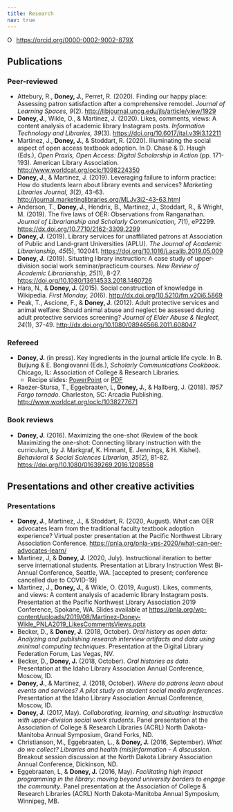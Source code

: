 ```yaml
---
title: Research
nav: true
---
```


<a itemprop="sameAs" content="https://orcid.org/0000-0002-9002-879X" href="https://orcid.org/0000-0002-9002-879X" target="orcid.widget" rel="noopener noreferrer" style="vertical-align:top;"><img src="https://orcid.org/sites/default/files/images/orcid_16x16.png" style="width:1em;margin-right:.5em;" alt="ORCID iD icon">https://orcid.org/0000-0002-9002-879X</a>

## Publications

### Peer-reviewed
<ul>
<li>Attebury, R., <b>Doney, J.</b>, Perret, R. (2020). Finding our happy place: Assessing patron satisfaction after a comprehensive remodel. <i>Journal of Learning Spaces, 9</i>(2). <a href="http://libjournal.uncg.edu/jls/article/view/1929" target="_blank">http://libjournal.uncg.edu/jls/article/view/1929</a></li> 
<li><b>Doney, J.</b>, Wikle, O., & Martinez, J. (2020). Likes, comments, views: A content analysis of academic library Instagram posts. <i>Information Technology and Libraries, 39</i>(3). <a href="https://doi.org/10.6017/ital.v39i3.12211" target="_blank">https://doi.org/10.6017/ital.v39i3.12211</a></li> 
<li>Martinez, J., <b>Doney, J.</b>, & Stoddart, R. (2020). Illuminating the social aspect of open access textbook adoption. In D. Chase & D. Haugh (Eds.), <i>Open Praxis, Open Access: Digital Scholarship in Action</i> (pp. 171-193). American Library Association. <a href="http://www.worldcat.org/oclc/1098224350" target="_blank">http://www.worldcat.org/oclc/1098224350</a></li>
<li><b>Doney, J.</b>, & Martinez, J. (2019). Leveraging failure to inform practice: How do students learn about library events and services? <i>Marketing Libraries Journal, 3</i>(2), 43-63. <a href="http://journal.marketinglibraries.org/MLJv3i2-43-63.html" target="_blank">http://journal.marketinglibraries.org/MLJv3i2-43-63.html</a></li> 
<li>Anderson, T., <b>Doney, J.</b>, Hendrix, B., Martinez, J., Stoddart, R., & Wright, M. (2019). The five laws of OER: Observations from Ranganathan. <i>Journal of Librarianship and Scholarly Communication, 7</i>(1), eP2299. <a href="https://dx.doi.org/10.7710/2162-3309.2299" target="_blank">https://dx.doi.org/10.7710/2162-3309.2299</a></li>
<li><b>Doney, J.</b> (2019). Library services for unaffiliated patrons at Association of Public and Land-grant Universities (APLU). <i>The Journal of Academic Librarianship, 45</i>(5), 102041. <a href="https://doi.org/10.1016/j.acalib.2019.05.009" target="_blank">https://doi.org/10.1016/j.acalib.2019.05.009</a></li>
<li><b>Doney, J.</b> (2019). Situating library instruction: A case study of upper-division social work seminar/practicum courses. <i>New Review of Academic Librarianship, 25</i>(1), 8-27. <a href="https://doi.org/10.1080/13614533.2018.1460726" target="_blank">https://doi.org/10.1080/13614533.2018.1460726</a></li>
 <li>Hara, N., & <b>Doney, J.</b> (2015). Social construction of knowledge in Wikipedia. <i>First Monday, 20</i>(6). <a href="http://dx.doi.org/10.5210/fm.v20i6.5869" target="_blank">http://dx.doi.org/10.5210/fm.v20i6.5869</a></li>
 <li>Peak, T., Ascione, F., & <b>Doney, J.</b> (2012). Adult protective services and animal welfare: Should animal abuse and neglect be assessed during adult protective services screening? <i>Journal of Elder Abuse & Neglect, 24</i>(1), 37-49. <a href="http://dx.doi.org/10.1080/08946566.2011.608047" target="_blank">http://dx.doi.org/10.1080/08946566.2011.608047</a></li>
 </ul>

### Refereed
<ul>
 <li><b>Doney, J.</b> (in press). Key ingredients in the journal article life cycle. In B. Buljung & E. Bongiovanni (Eds.), <i>Scholarly Communications Cookbook</i>. Chicago, IL: Association of College & Research Libraries. 
  <ul>
   <li>Recipe slides: <a href="https://jylisadoney.github.io/media/JylisaDoney_ACRL-ScholarlyCommunicationsCookbook_KeyIngredients.pptx">PowerPoint</a> or <a href="https://jylisadoney.github.io/media/JylisaDoney_ACRL-ScholarlyCommunicationsCookbook_KeyIngredients.pdf" target="_blank">PDF</a></li>
  </ul>
 </li>
 <li>Raezer-Stursa, T., Eggebraaten, L, <b>Doney, J.</b>, & Hallberg, J. (2018). <i>1957 Fargo tornado</i>. Charleston, SC: Arcadia Publishing. <a href="http://www.worldcat.org/oclc/1038277671" target="_blank">http://www.worldcat.org/oclc/1038277671</a></li>
</ul>

### Book reviews
<ul>
 <li><b>Doney, J.</b> (2016). Maximizing the one-shot (Review of the book Maximizing the one-shot: Connecting library instruction with the curriculum, by J. Markgraf, K. Hinnant, E. Jennings, & H. Kishel). <i>Behavioral & Social Sciences Librarian, 35</i>(2), 81-82. <a href="https://doi.org/10.1080/01639269.2016.1208558" target="_blank">https://doi.org/10.1080/01639269.2016.1208558</a></li>
</ul> 

## Presentations and other creative activities

### Presentations
<ul>
<li><b>Doney, J.</b>, Martinez, J., & Stoddart, R. (2020, August). What can OER advocates learn from the traditional faculty textbook adoption experience? Virtual poster presentation at the Pacific Northwest Library Association Conference. <a href="https://pnla.org/pnla-vps-2020/what-can-oer-advocates-learn/" target="_blank">https://pnla.org/pnla-vps-2020/what-can-oer-advocates-learn/</a></li>  
<li>Martinez, J, & <b>Doney, J.</b> (2020, July). Instructional iteration to better serve international students. Presentation at Library Instruction West Bi-Annual Conference, Seattle, WA. [accepted to present; conference cancelled due to COVID-19]</li>
<li>Martinez, J., <b>Doney, J.</b>, & Wikle, O. (2019, August). Likes, comments, and views: A content analysis of academic library Instagram posts. Presentation at the Pacific Northwest Library Association 2019 Conference, Spokane, WA. Slides available at <a href="https://pnla.org/wp-content/uploads/2019/08/Martinez-Doney-Wikle_PNLA2019_LikesCommentsViews.pptx">https://pnla.org/wp-content/uploads/2019/08/Martinez-Doney-Wikle_PNLA2019_LikesCommentsViews.pptx</a>
 <li>Becker, D., & <b>Doney, J.</b> (2018, October). <i>Oral history as open data: Analyzing and publishing research interview artifacts and data using minimal computing techniques</i>. Presentation at the Digital Library Federation Forum, Las Vegas, NV.</li>
 <li>Becker, D., <b>Doney, J.</b> (2018, October). <i>Oral histories as data</i>. Presentation at the Idaho Library Association Annual Conference, Moscow, ID.</li>
 <li><b>Doney, J.</b>, & Martinez, J. (2018, October). <i>Where do patrons learn about events and services? A pilot study on student social media preferences</i>. Presentation at the Idaho Library Association Annual Conference, Moscow, ID.</li>
 <li><b>Doney, J.</b> (2017, May). <i>Collaborating, learning, and situating: Instruction with upper-division social work students</i>. Panel presentation at the Association of College & Research Libraries (ACRL) North Dakota-Manitoba Annual Symposium, Grand Forks, ND.</li>
 <li>Christianson, M., Eggebraaten, L., & <b>Doney, J.</b> (2016, September). <i>What do we collect? Libraries and health (mis)information – A discussion</i>. Breakout session discussion at the North Dakota Library Association Annual Conference, Dickinson, ND.</li>
 <li>Eggebraaten, L, & <b>Doney, J.</b> (2016, May). <i>Facilitating high impact programming in the library: moving beyond university borders to engage the community</i>. Panel presentation at the Association of College & Research Libraries (ACRL) North Dakota-Manitoba Annual Symposium, Winnipeg, MB.</li>
</ul>
